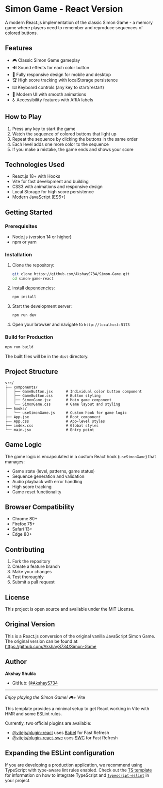 # Simon Game - React Version

A modern React.js implementation of the classic Simon Game - a memory game where players need to remember and reproduce sequences of colored buttons.

## Features

- 🎮 Classic Simon Game gameplay
- 🔊 Sound effects for each color button
- 📱 Fully responsive design for mobile and desktop
- 🏆 High score tracking with localStorage persistence
- ⌨️ Keyboard controls (any key to start/restart)
- 🎨 Modern UI with smooth animations
- ♿ Accessibility features with ARIA labels

## How to Play

1. Press any key to start the game
2. Watch the sequence of colored buttons that light up
3. Repeat the sequence by clicking the buttons in the same order
4. Each level adds one more color to the sequence
5. If you make a mistake, the game ends and shows your score

## Technologies Used

- React.js 18+ with Hooks
- Vite for fast development and building
- CSS3 with animations and responsive design
- Local Storage for high score persistence
- Modern JavaScript (ES6+)

## Getting Started

### Prerequisites

- Node.js (version 14 or higher)
- npm or yarn

### Installation

1. Clone the repository:
   ```bash
   git clone https://github.com/AkshayS734/Simon-Game.git
   cd simon-game-react
   ```

2. Install dependencies:
   ```bash
   npm install
   ```

3. Start the development server:
   ```bash
   npm run dev
   ```

4. Open your browser and navigate to `http://localhost:5173`

### Build for Production

```bash
npm run build
```

The built files will be in the `dist` directory.

## Project Structure

```
src/
├── components/
│   ├── GameButton.jsx      # Individual color button component
│   ├── GameButton.css      # Button styling
│   ├── SimonGame.jsx       # Main game component
│   └── SimonGame.css       # Game layout and styling
├── hooks/
│   └── useSimonGame.js     # Custom hook for game logic
├── App.jsx                 # Root component
├── App.css                 # App-level styles
├── index.css               # Global styles
└── main.jsx                # Entry point
```

## Game Logic

The game logic is encapsulated in a custom React hook (`useSimonGame`) that manages:

- Game state (level, patterns, game status)
- Sequence generation and validation
- Audio playback with error handling
- High score tracking
- Game reset functionality

## Browser Compatibility

- Chrome 80+
- Firefox 75+
- Safari 13+
- Edge 80+

## Contributing

1. Fork the repository
2. Create a feature branch
3. Make your changes
4. Test thoroughly
5. Submit a pull request

## License

This project is open source and available under the MIT License.

## Original Version

This is a React.js conversion of the original vanilla JavaScript Simon Game. The original version can be found at: https://github.com/AkshayS734/Simon-Game

## Author

**Akshay Shukla**
- GitHub: [@AkshayS734](https://github.com/AkshayS734)

---

*Enjoy playing the Simon Game! 🎮*+ Vite

This template provides a minimal setup to get React working in Vite with HMR and some ESLint rules.

Currently, two official plugins are available:

- [@vitejs/plugin-react](https://github.com/vitejs/vite-plugin-react/blob/main/packages/plugin-react) uses [Babel](https://babeljs.io/) for Fast Refresh
- [@vitejs/plugin-react-swc](https://github.com/vitejs/vite-plugin-react/blob/main/packages/plugin-react-swc) uses [SWC](https://swc.rs/) for Fast Refresh

## Expanding the ESLint configuration

If you are developing a production application, we recommend using TypeScript with type-aware lint rules enabled. Check out the [TS template](https://github.com/vitejs/vite/tree/main/packages/create-vite/template-react-ts) for information on how to integrate TypeScript and [`typescript-eslint`](https://typescript-eslint.io) in your project.
